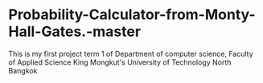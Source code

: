 # Probability-Calculator-from-Monty-Hall-Gates.-master
 This is my first project term 1 of Department of computer science, Faculty of Applied Science King Mongkut's University of Technology North Bangkok
